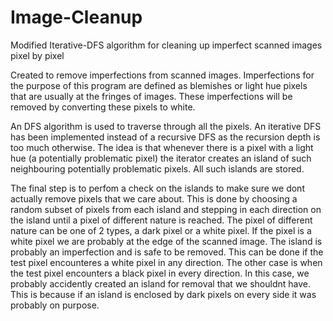 # Image-Cleanup
Modified Iterative-DFS algorithm for cleaning up imperfect scanned images pixel by pixel

Created to remove imperfections from scanned images. Imperfections for the purpose of this program are defined as blemishes or light hue pixels that are usually at the fringes of images. These imperfections will be removed by converting these pixels to white.

An DFS algorithm is used to traverse through all the pixels. An iterative DFS has been implemented instead of a recursive DFS as the recursion depth is too much otherwise.
The idea is that whenever there is a pixel with a light hue (a potentially problematic pixel) the iterator creates an island of such neighbouring potentially problematic pixels. All such islands are stored.

The final step is to perfom a check on the islands to make sure we dont actually remove pixels that we care about. This is done by choosing a random subset of pixels from each island and stepping in each direction on the island until a pixel of different nature is reached. The pixel of different nature can be one of 2 types, a dark pixel or a white pixel.
If the pixel is a white pixel we are probably at the edge of the scanned image. The island is probably an imperfection and is safe to be removed. This can be done if the test pixel encounteres a white pixel in any direction.
The other case is when the test pixel encounters a black pixel in every direction. In this case, we probably accidently created an island for removal that we shouldnt have. This is because if an island is enclosed by dark pixels on every side it was probably on purpose.

